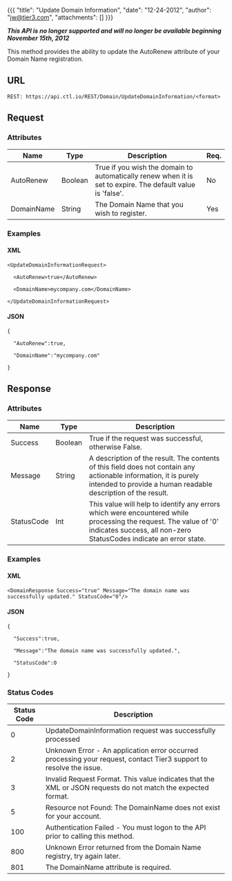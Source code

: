 {{{
  "title": "Update Domain Information",
  "date": "12-24-2012",
  "author": "jw@tier3.com",
  "attachments": []
}}}

<p><strong><em>This API is no longer supported and will no longer be available beginning November 15th, 2012</em></strong></p>

This method provides the ability to update the AutoRenew attribute of your Domain Name registration.

## URL

    REST: https://api.ctl.io/REST/Domain/UpdateDomainInformation/<format>

## Request

### Attributes

<table>
  <tbody>
    <tr>
      <thead>
      <tr>
        <th>Name</th>
        <th>Type</th>
        <th>Description</th>
        <th>Req.</th>
      </tr>
    </thead>
    <tbody>
    </tr>
    <tr>
      <td>AutoRenew</td>
      <td>Boolean</td>
      <td>True if you wish the domain to automatically renew when it is set to expire. The default value is 'false'.</td>
      <td>No</td>
    </tr>
    <tr>
      <td>DomainName</td>
      <td>String</td>
      <td>The Domain Name that you wish to register.</td>
      <td>Yes</td>
    </tr>
  </tbody>
</table>

### Examples

#### XML

    <UpdateDomainInformationRequest>

      <AutoRenew>true</AutoRenew>

      <DomainName>mycompany.com</DomainName>

    </UpdateDomainInformationRequest>

#### JSON

    {

      "AutoRenew":true,

      "DomainName":"mycompany.com"

    }

## Response

### Attributes

<table>
    <thead>
    <tr>
      <th>Name</th>
      <th>Type</th>
      <th>Description</th>
    </tr>
  </thead>
  <tbody>
    <tr>
      <td>Success</td>
      <td>Boolean</td>
      <td>True if the request was successful, otherwise False.</td>
    </tr>
    <tr>
      <td>Message</td>
      <td>String</td>
      <td>A description of the result. The contents of this field does not contain any actionable information, it is purely intended to provide a human readable description of the result.</td>
    </tr>
    <tr>
      <td>StatusCode</td>
      <td>Int</td>
      <td>This value will help to identify any errors which were encountered while processing the request. The value of '0' indicates success, all non-zero StatusCodes indicate an error state.</td>
    </tr>
  </tbody>
</table>

### Examples

#### XML

    <DomainResponse Success="true" Message="The domain name was successfully updated." StatusCode="0"/>

#### JSON

    {

      "Success":true,

      "Message":"The domain name was successfully updated.",

      "StatusCode":0

    }

### Status Codes

<table>
  <thead>
    <tr>
      <th>Status Code</th>
      <th>Description</th>
    </tr>
  </thead>
  <tbody>
    <tr>
      <td>0</td>
      <td>UpdateDomainInformation request was successfully processed</td>
    </tr>
    <tr>
      <td>2</td>
      <td>Unknown Error - An application error occurred processing your request, contact Tier3 support to resolve the issue.</td>
    </tr>
    <tr>
      <td>3</td>
      <td>Invalid Request Format. This value indicates that the XML or JSON requests do not match the expected format.</td>
    </tr>
    <tr>
      <td>5</td>
      <td>Resource not Found: The DomainName does not exist for your account.</td>
    </tr>
    <tr>
      <td>100</td>
      <td>Authentication Failed - You must logon to the API prior to calling this method.</td>
    </tr>
    <tr>
      <td>800</td>
      <td>Unknown Error returned from the Domain Name registry, try again later.</td>
    </tr>
    <tr>
      <td>801</td>
      <td>The DomainName attribute is required.</td>
    </tr>
  </tbody>
</table>